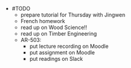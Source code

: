 - #TODO
	- prepare tutorial for Thursday with Jingwen
	- French homework
	- read up on Wood Science!!
	- read up on Timber Engineering
	- AR-503:
		- put lecture recording on Moodle
		- put assignment on Moodle
		- put readings on Slack